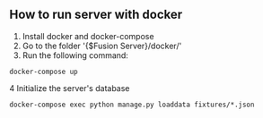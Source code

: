 How to run server with docker
-----------------------------
1. Install docker and docker-compose
2. Go to the folder '{$Fusion Server}/docker/'
3. Run the following command:
```
docker-compose up
```
4 Initialize the server's database
```
docker-compose exec python manage.py loaddata fixtures/*.json
```
